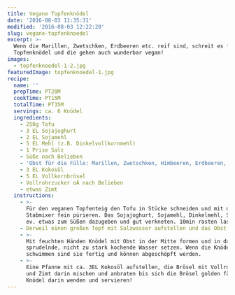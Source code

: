 ```yaml
---
title: Vegane Topfenknödel
date: '2016-08-03 11:35:31'
modified: '2016-08-03 12:22:20'
slug: vegane-topfenknoedel
excerpt: >-
  Wenn die Marillen, Zwetschken, Erdbeeren etc. reif sind, schreit es förmlich
  Topfenknödel und die gehen auch wunderbar vegan!
images:
  - topfenknoedel-1-2.jpg
featuredImage: topfenknoedel-1.jpg
recipe:
  name: ''
  prepTime: PT20M
  cookTime: PT15M
  totalTime: PT35M
  servings: ca. 6 Knödel
  ingredients:
    - 250g Tofu
    - 3 EL Sojajoghurt
    - 2 EL Sojamehl
    - 5 EL Mehl (z.B. Dinkelvollkornmehl)
    - 1 Prise Salz
    - Süße nach Belieben
    - 'Obst für die Fülle: Marillen, Zwetschken, Himbeeren, Erdbeeren,...'
    - 3 EL Kokosöl
    - 5 EL Vollkornbrösel
    - Vollrohrzucker oÄ nach Belieben
    - etwas Zimt
  instructions:
    - >-
      Für den veganen Topfenteig den Tofu in Stücke schneiden und mit dem
      Stabmixer fein pürieren. Das Sojajoghurt, Sojamehl, Dinkelmehl, Salz und
      ev. etwas zum Süßen dazugeben und gut verkneten. 10min rasten lassen.
    - Derweil einen großen Topf mit Salzwasser aufstellen und das Obst waschen.
    - >-
      Mit feuchten Händen Knödel mit Obst in der Mitte formen und in das
      sprudelnde, nicht zu stark kochende Wasser setzen. Wenn die Knödel oben
      schwimmen sind sie fertig und können abgeschöpft werden.
    - >-
      Eine Pfanne mit ca. 3EL Kokosöl aufstellen, die Brösel mit Vollrohrzucker
      und Zimt darin mischen und anbraten bis sich die Brösel golden färben. Die
      Knödel darin wenden und servieren!
---
```


<!-- Image removed (no copyright): topfenknoedel-1-2-640x424.jpg -->
